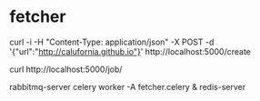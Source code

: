 # fetcher

curl -i -H "Content-Type: application/json" -X POST -d '{"url":"http://calufornia.github.io"}' http://localhost:5000/create

curl http://localhost:5000/job/


rabbitmq-server
celery worker -A fetcher.celery &
redis-server
